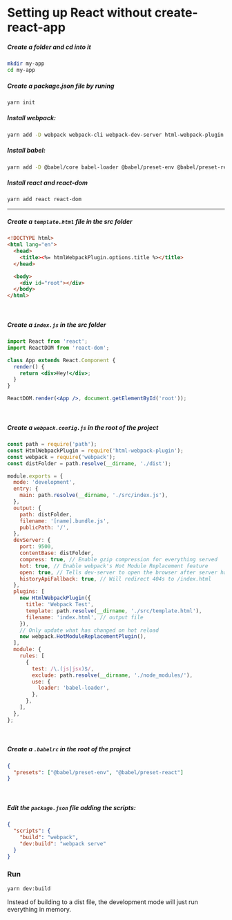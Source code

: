 # Setting up React without create-react-app

##### Create a folder and cd into it
```sh
mkdir my-app
cd my-app
```

##### Create a package.json file by runing
```sh
yarn init
```

##### Install webpack:
```sh
yarn add -D webpack webpack-cli webpack-dev-server html-webpack-plugin
```

##### Install babel:
```sh
yarn add -D @babel/core babel-loader @babel/preset-env @babel/preset-react
```

##### Install react and react-dom
```sh
yarn add react react-dom
```

---

##### Create a `template.html` file in the src folder
```html
<!DOCTYPE html>
<html lang="en">
  <head>
    <title><%= htmlWebpackPlugin.options.title %></title>
  </head>

  <body>
    <div id="root"></div>
  </body>
</html>
```

<br />

##### Create a `index.js` in the src folder

```jsx
import React from 'react';
import ReactDOM from 'react-dom';

class App extends React.Component {
  render() {
    return <div>Hey!</div>;
  }
}

ReactDOM.render(<App />, document.getElementById('root'));
```

<br />

##### Create a `webpack.config.js` in the root of the project

```js
const path = require('path');
const HtmlWebpackPlugin = require('html-webpack-plugin');
const webpack = require('webpack');
const distFolder = path.resolve(__dirname, './dist');

module.exports = {
  mode: 'development',
  entry: {
    main: path.resolve(__dirname, './src/index.js'),
  },
  output: {
    path: distFolder,
    filename: '[name].bundle.js',
    publicPath: '/',
  },
  devServer: {
    port: 9500,
    contentBase: distFolder,
    compress: true, // Enable gzip compression for everything served
    hot: true, // Enable webpack's Hot Module Replacement feature
    open: true, // Tells dev-server to open the browser after server had been started. Set it to true to open your default browser.
    historyApiFallback: true, // Will redirect 404s to /index.html
  },
  plugins: [
    new HtmlWebpackPlugin({
      title: 'Webpack Test',
      template: path.resolve(__dirname, './src/template.html'),
      filename: 'index.html', // output file
    }),
    // Only update what has changed on hot reload
    new webpack.HotModuleReplacementPlugin(),
  ],
  module: {
    rules: [
      {
        test: /\.(js|jsx)$/,
        exclude: path.resolve(__dirname, './node_modules/'),
        use: {
          loader: 'babel-loader',
        },
      },
    ],
  },
};
```

<br />

##### Create a `.babelrc` in the root of the project
```json
{
  "presets": ["@babel/preset-env", "@babel/preset-react"]
}
```

<br />

##### Edit the `package.json` file adding the scripts:
```json
{
  "scripts": {
    "build": "webpack",
    "dev:build": "webpack serve"
  }
}
```


### Run
```sh
yarn dev:build
```
Instead of building to a dist file, the development mode will just run everything in memory.
